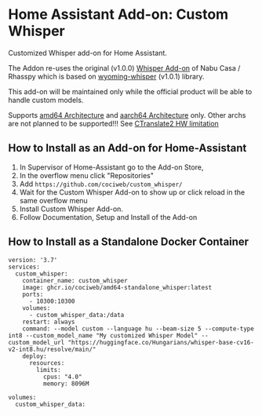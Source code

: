 # Home Assistant Add-on: Custom Whisper

Customized Whisper add-on for Home Assistant.

The Addon re-uses the original (v1.0.0) [Whisper Add-on](https://github.com/home-assistant/addons/tree/master/whisper) of Nabu Casa / Rhasspy which is based on [wyoming-whisper](https://github.com/rhasspy/wyoming-faster-whisper) (v1.0.1) library.

This add-on will be maintained only while the official product will be able to handle custom models.

Supports [amd64 Architecture][amd64-shield] and [aarch64 Architecture][aarch64-shield] only. Other archs are not planned to be supported!!! See [CTranslate2 HW limitation](https://opennmt.net/CTranslate2/hardware_support.html)

[aarch64-shield]: https://img.shields.io/badge/aarch64-yes-green.svg
[amd64-shield]: https://img.shields.io/badge/amd64-yes-green.svg
[armhf-shield]: https://img.shields.io/badge/armhf-no-red.svg
[armv7-shield]: https://img.shields.io/badge/armv7-no-red.svg
[i386-shield]: https://img.shields.io/badge/i386-no-red.svg

## How to Install as an Add-on for Home-Assistant
1. In Supervisor of Home-Assistant go to the Add-on Store,
2. In the overflow menu click "Repositories"
3. Add `https://github.com/cociweb/custom_whisper/`
4. Wait for the Custom Whisper Add-on to show up or click reload in the same overflow menu
5. Install Custom Whisper Add-on.
6. Follow Documentation, Setup and Install of the Add-on

## How to Install as a Standalone Docker Container

```
version: '3.7'
services:
  custom_whisper:
    container_name: custom_whisper
    image: ghcr.io/cociweb/amd64-standalone_whisper:latest
    ports:
      - 10300:10300
    volumes:
      - custom_whisper_data:/data
    restart: always
    command: --model custom --language hu --beam-size 5 --compute-type int8 --custom_model_name "My customized Whisper Model" --custom_model_url "https://huggingface.co/Hungarians/whisper-base-cv16-v2-int8.hu/resolve/main/"
    deploy:
      resources:
        limits:
          cpus: "4.0"
          memory: 8096M

volumes:
  custom_whisper_data:

```
